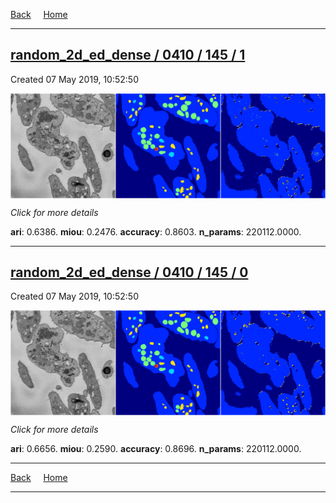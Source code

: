 
[Back](..)&nbsp;&nbsp;&nbsp;&nbsp;&nbsp;[Home](https://leapmanlab.github.io/snapshots)

---

<div class="summary"><a href="1"><h2>random_2d_ed_dense / 0410 / 145 / 1</h2></a><p>Created 07 May 2019, 10:52:50
</p><a href="1"><img src="1/media/summary.png" align="center"></a><p>
<i>Click for more details</i>
</p></div>

**ari**: 0.6386. **miou**: 0.2476. **accuracy**: 0.8603. **n_params**: 220112.0000. 

---

<div class="summary"><a href="0"><h2>random_2d_ed_dense / 0410 / 145 / 0</h2></a><p>Created 07 May 2019, 10:52:50
</p><a href="0"><img src="0/media/summary.png" align="center"></a><p>
<i>Click for more details</i>
</p></div>

**ari**: 0.6656. **miou**: 0.2590. **accuracy**: 0.8696. **n_params**: 220112.0000. 

---

[Back](..)&nbsp;&nbsp;&nbsp;&nbsp;&nbsp;[Home](https://leapmanlab.github.io/snapshots)

---